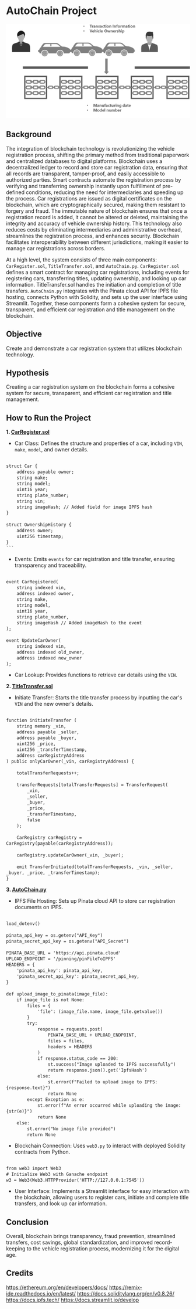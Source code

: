 # AutoChain Project

<p align="center">
  <img src="https://github.com/TraderWilson/AutoChain/blob/main/Image/blockchain_title.jpeg" alt="Blockchain Title">
</p>

## Background
The integration of blockchain technology is revolutionizing the vehicle registration process, shifting the primary method from traditional paperwork and centralized databases to digital platforms. Blockchain uses a decentralized ledger to record and store car registration data, ensuring that all records are transparent, tamper-proof, and easily accessible to authorized parties. Smart contracts automate the registration process by verifying and transferring ownership instantly upon fulfillment of pre-defined conditions, reducing the need for intermediaries and speeding up the process. Car registrations are issued as digital certificates on the blockchain, which are cryptographically secured, making them resistant to forgery and fraud. The immutable nature of blockchain ensures that once a registration record is added, it cannot be altered or deleted, maintaining the integrity and accuracy of vehicle ownership history. This technology also reduces costs by eliminating intermediaries and administrative overhead, streamlines the registration process, and enhances security. Blockchain facilitates interoperability between different jurisdictions, making it easier to manage car registrations across borders.

At a high level, the system consists of three main components: `CarRegister.sol`, `TitleTransfer.sol`, and `AutoChain.py`. `CarRegister.sol` defines a smart contract for managing car registrations, including events for registering cars, transferring titles, updating ownership, and looking up car information. TitleTransfer.sol handles the initiation and completion of title transfers. `AutoChain.py` integrates with the Pinata cloud API for IPFS file hosting, connects Python with Solidity, and sets up the user interface using Streamlit. Together, these components form a cohesive system for secure, transparent, and efficient car registration and title management on the blockchain.

## Objective
Create and demonstrate a car registration system that utilizes blockchain technology.

## Hypothesis
Creating a car registration system on the blockchain forms a cohesive system for secure, transparent, and efficient car registration and title management.

## How to Run the Project

**1. [CarRegister.sol](CarRegister.sol)**

   - Car Class: Defines the structure and properties of a car, including `VIN`, `make`, `model`, and owner details.
      ```solidity
    struct Car {
        address payable owner;
        string make;
        string model;
        uint16 year;
        string plate_number;
        string vin;
        string imageHash; // Added field for image IPFS hash
    }

    struct OwnershipHistory {
        address owner;
        uint256 timestamp;
    }
    ```
   - Events: Emits `events` for car registration and title transfer, ensuring transparency and traceability.
     ```solidity
    event CarRegistered(
        string indexed vin,
        address indexed owner, 
        string make, 
        string model, 
        uint16 year, 
        string plate_number,
        string imageHash // Added imageHash to the event
    );

    event UpdateCarOwner(
        string indexed vin,
        address indexed old_owner,
        address indexed new_owner
    );
   - Car Lookup: Provides functions to retrieve car details using the `VIN`.
    
**2. [TitleTransfer.sol](TitleTransfer.sol)**

   - Initiate Transfer: Starts the title transfer process by inputting the car's `VIN` and the new owner's details.
     ```solidity
    function initiateTransfer (
        string memory _vin, 
        address payable _seller, 
        address payable _buyer, 
        uint256 _price, 
        uint256 _transferTimestamp,
        address carRegistryAddress
    ) public onlyCarOwner(_vin, carRegistryAddress) {

        totalTransferRequests++;

        transferRequests[totalTransferRequests] = TransferRequest(
            _vin, 
            _seller, 
            _buyer, 
            _price, 
            _transferTimestamp, 
            false
        );

        CarRegistry carRegistry = CarRegistry(payable(carRegistryAddress));

        carRegistry.updateCarOwner(_vin, _buyer);

        emit TransferInitiated(totalTransferRequests, _vin, _seller, _buyer, _price, _transferTimestamp);
    }
    

**3. [AutoChain.py](AutoChain.py)**

   - IPFS File Hosting: Sets up Pinata cloud API to store car registration documents on IPFS.
     ```python
    load_dotenv()

    pinata_api_key = os.getenv("API_Key")
    pinata_secret_api_key = os.getenv("API_Secret")
    
    PINATA_BASE_URL = 'https://api.pinata.cloud'
    UPLOAD_ENDPOINT = '/pinning/pinFileToIPFS'
    HEADERS = {
        'pinata_api_key': pinata_api_key,
        'pinata_secret_api_key': pinata_secret_api_key,
    }
    
    def upload_image_to_pinata(image_file):
        if image_file is not None:
            files = {
                'file': (image_file.name, image_file.getvalue())
            }
            try:
                response = requests.post(
                    PINATA_BASE_URL + UPLOAD_ENDPOINT,
                    files = files,
                    headers = HEADERS
                )
                if response.status_code == 200:
                    st.success("Image uploaded to IPFS successfully")
                    return response.json().get('IpfsHash')
                else:
                    st.error(f"Failed to upload image to IPFS: {response.text}")
                    return None
            except Exception as e:
                st.error(f"An error occurred while uploading the image: {str(e)}")
                return None
        else:
            st.error("No image file provided")
            return None
    
   - Blockchain Connection: Uses `web3.py` to interact with deployed Solidity contracts from Python.
     ```python
    from web3 import Web3
    # Initialize Web3 with Ganache endpoint
    w3 = Web3(Web3.HTTPProvider('HTTP://127.0.0.1:7545'))
    
   - User Interface: Implements a Streamlit interface for easy interaction with the blockchain, allowing users to register cars, initiate and complete title transfers, and look up car information.

## Conclusion

Overall, blockchain brings transparency, fraud prevention, streamlined transfers, cost savings, global standardization, and improved record-keeping to the vehicle registration process, modernizing it for the digital age.

## Credits
https://ethereum.org/en/developers/docs/
https://remix-ide.readthedocs.io/en/latest/
https://docs.soliditylang.org/en/v0.8.26/
https://docs.ipfs.tech/
https://docs.streamlit.io/develop
